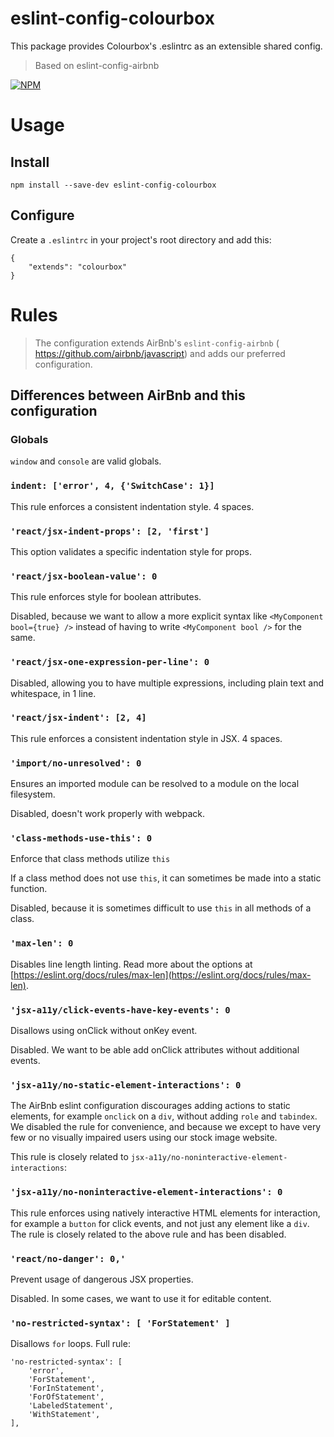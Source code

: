 # eslint-config-colourbox
This package provides Colourbox's .eslintrc as an extensible shared config.
> Based on eslint-config-airbnb

[![NPM](https://img.shields.io/npm/v/eslint-config-colourbox.svg)](https://www.npmjs.com/package/eslint-config-colourbox)

# Usage

## Install

```
npm install --save-dev eslint-config-colourbox
```

## Configure

Create a ```.eslintrc``` in your project's root directory and add this:

```
{
    "extends": "colourbox"
}
```

# Rules

> The configuration extends AirBnb's ```eslint-config-airbnb``` ( https://github.com/airbnb/javascript) and adds our preferred configuration.

## Differences between AirBnb and this configuration

### Globals

```window``` and ```console``` are valid globals.

### ```indent: ['error', 4, {'SwitchCase': 1}]```

This rule enforces a consistent indentation style. 4 spaces.

### ```'react/jsx-indent-props': [2, 'first']```

This option validates a specific indentation style for props.

### ```'react/jsx-boolean-value': 0```

This rule enforces style for boolean attributes.

Disabled, because we want to allow a more explicit syntax like `<MyComponent bool={true} />` instead of having to write `<MyComponent bool />` for the same.

### ```'react/jsx-one-expression-per-line': 0```

Disabled, allowing you to have multiple expressions, including plain text and whitespace, in 1 line.

### ```'react/jsx-indent': [2, 4]```

This rule enforces a consistent indentation style in JSX. 4 spaces.

### ```'import/no-unresolved': 0```

Ensures an imported module can be resolved to a module on the local filesystem.

Disabled, doesn't work properly with webpack.

### ```'class-methods-use-this': 0```

Enforce that class methods utilize ```this```

If a class method does not use ```this```, it can sometimes be made into a static function.

Disabled, because it is sometimes difficult to use ```this``` in all methods of a class.

### ```'max-len': 0```

Disables line length linting. Read more about the options at [https://eslint.org/docs/rules/max-len](https://eslint.org/docs/rules/max-len).

### ```'jsx-a11y/click-events-have-key-events': 0```

Disallows using onClick without onKey event.

Disabled. We want to be able add onClick attributes without additional events.

### ```'jsx-a11y/no-static-element-interactions': 0```

The AirBnb eslint configuration discourages adding actions to static elements, for example ```onclick``` on a ```div```, without adding ```role``` and ```tabindex```. We disabled the rule for convenience, and because we except to have very few or no visually impaired users using our stock image website.

This rule is closely related to ```jsx-a11y/no-noninteractive-element-interactions```:

### ```'jsx-a11y/no-noninteractive-element-interactions': 0```

This rule enforces using natively interactive HTML elements for interaction, for example a ```button``` for click events, and not just any element like a ```div```. The rule is closely related to the above rule and has been disabled.

### ```'react/no-danger': 0,'```

Prevent usage of dangerous JSX properties.

Disabled. In some cases, we want to use it for editable content.

### ```'no-restricted-syntax': [ 'ForStatement' ]```

Disallows ```for``` loops. Full rule:

```
'no-restricted-syntax': [
    'error',
    'ForStatement',
    'ForInStatement',
    'ForOfStatement',
    'LabeledStatement',
    'WithStatement',
],
```
